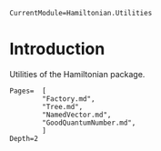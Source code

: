 ```@meta
CurrentModule=Hamiltonian.Utilities
```

# Introduction

Utilities of the Hamiltonian package.

```@contents
Pages=  [
        "Factory.md",
        "Tree.md",
        "NamedVector.md",
        "GoodQuantumNumber.md",
        ]
Depth=2
```
